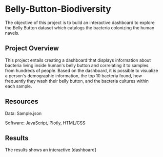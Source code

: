# Belly-Button-Biodiversity
The objective of this project is to build an interactive dashboard to explore the Belly Button dataset which catalogs the bacteria colonizing the human navels.

## Project Overview
This project entails creating a dashboard that displays information about bacteria living inside human's belly button and correlating it to samples from hundreds of people. Based on the dashboard, it is possible to visualize a person's demographic information, the top 10 bacteria found, how frequently they wash their belly button, and the bacteria cultures within each sample.

## Resources
Data: Sample.json

Software: JavaScript, Plotly, HTML/CSS

## Results
The results shows an interactive [dashboard]


